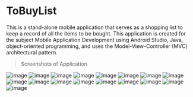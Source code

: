 # ToBuyList
This is a stand-alone mobile application that serves as a shopping list to keep a record of all the items to be bought. This application is created for the subject Mobile Application Development using Android Studio, Java, object-oriented programming, and uses the Model-View-Controller (MVC) architectural pattern.

> Screenshots of Application

![image](https://user-images.githubusercontent.com/106059007/210776711-850b77e6-a3d2-4edf-9196-5e21c36fae50.png)
![image](https://user-images.githubusercontent.com/106059007/210776748-1d8455fe-b64a-4d76-8c11-c7d60addfe5b.png)
![image](https://user-images.githubusercontent.com/106059007/210777133-8250d061-d849-407f-b73f-a717fb12282e.png)
![image](https://user-images.githubusercontent.com/106059007/210777186-a717778e-cc9b-4663-8b19-7fc7ff7de79d.png)
![image](https://user-images.githubusercontent.com/106059007/210777229-9f37d601-9379-4528-bd51-5e1c7d982a2a.png)
![image](https://user-images.githubusercontent.com/106059007/210777286-04912809-7e22-4b43-a617-da7336f8b526.png)
![image](https://user-images.githubusercontent.com/106059007/210777319-47ca63b2-4adf-4816-9eed-21eff893420f.png)
![image](https://user-images.githubusercontent.com/106059007/210777371-0c196826-8e45-4620-a453-13dbd940b578.png)
![image](https://user-images.githubusercontent.com/106059007/210777423-8d138fe9-abe2-4e4b-9b99-1df22a931803.png)
![image](https://user-images.githubusercontent.com/106059007/210777452-52b15e78-20cd-4f76-a928-d4fc6e286311.png)
![image](https://user-images.githubusercontent.com/106059007/210777497-5ce8e871-6fe0-4c79-a90e-a9f575cedd9d.png)
![image](https://user-images.githubusercontent.com/106059007/210777526-12d72a15-ce6c-4ed2-9d27-e0808b8c4ac3.png)
![image](https://user-images.githubusercontent.com/106059007/210777571-4a936daa-7574-464a-9fa6-64be8bd005ea.png)
![image](https://user-images.githubusercontent.com/106059007/210777601-5dd296dc-d1d2-470c-88bc-41bff5d4953c.png)
![image](https://user-images.githubusercontent.com/106059007/210778030-36aaf9ad-1ad9-44a0-a983-ea168203a983.png)
![image](https://user-images.githubusercontent.com/106059007/210778095-7758648d-b7fc-4833-b0c8-bd86c5be4587.png)
![image](https://user-images.githubusercontent.com/106059007/210778169-cad623c4-05b8-4469-a06d-b6191336726a.png)
